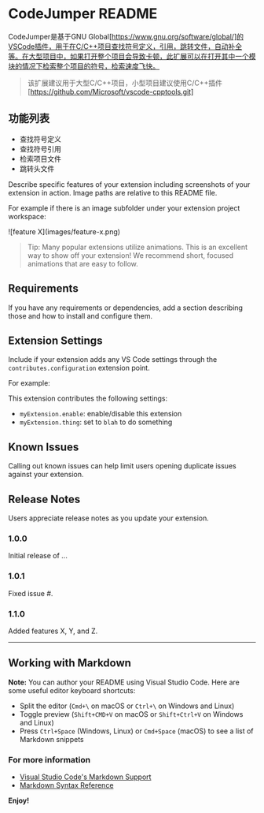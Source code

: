 # CodeJumper README

CodeJumper是基于GNU Global[https://www.gnu.org/software/global/]的VSCode插件，用于在C/C++项目查找符号定义，引用，跳转文件，自动补全等。在大型项目中，如果打开整个项目会导致卡顿，此扩展可以在打开其中一个模块的情况下检索整个项目的符号，检索速度飞快。

> 该扩展建议用于大型C/C++项目，小型项目建议使用C/C++插件[https://github.com/Microsoft/vscode-cpptools.git]

## 功能列表

* 查找符号定义
* 查找符号引用
* 检索项目文件
* 跳转头文件

Describe specific features of your extension including screenshots of your extension in action. Image paths are relative to this README file.

For example if there is an image subfolder under your extension project workspace:

\!\[feature X\]\(images/feature-x.png\)

> Tip: Many popular extensions utilize animations. This is an excellent way to show off your extension! We recommend short, focused animations that are easy to follow.

## Requirements

If you have any requirements or dependencies, add a section describing those and how to install and configure them.

## Extension Settings

Include if your extension adds any VS Code settings through the `contributes.configuration` extension point.

For example:

This extension contributes the following settings:

* `myExtension.enable`: enable/disable this extension
* `myExtension.thing`: set to `blah` to do something

## Known Issues

Calling out known issues can help limit users opening duplicate issues against your extension.

## Release Notes

Users appreciate release notes as you update your extension.

### 1.0.0

Initial release of ...

### 1.0.1

Fixed issue #.

### 1.1.0

Added features X, Y, and Z.

-----------------------------------------------------------------------------------------------------------

## Working with Markdown

**Note:** You can author your README using Visual Studio Code.  Here are some useful editor keyboard shortcuts:

* Split the editor (`Cmd+\` on macOS or `Ctrl+\` on Windows and Linux)
* Toggle preview (`Shift+CMD+V` on macOS or `Shift+Ctrl+V` on Windows and Linux)
* Press `Ctrl+Space` (Windows, Linux) or `Cmd+Space` (macOS) to see a list of Markdown snippets

### For more information

* [Visual Studio Code's Markdown Support](http://code.visualstudio.com/docs/languages/markdown)
* [Markdown Syntax Reference](https://help.github.com/articles/markdown-basics/)

**Enjoy!**
